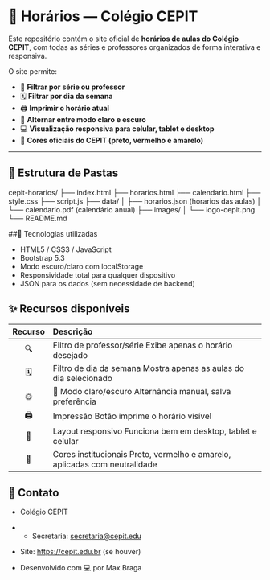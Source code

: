 # 📘 Horários — Colégio CEPIT

Este repositório contém o site oficial de **horários de aulas do Colégio CEPIT**, com todas as séries e professores organizados de forma interativa e responsiva.

O site permite:
- 📅 **Filtrar por série ou professor**
- 🗓️ **Filtrar por dia da semana**
- 🖨️ **Imprimir o horário atual**
- 🌙 **Alternar entre modo claro e escuro**
- 💻 **Visualização responsiva para celular, tablet e desktop**
- 🎨 **Cores oficiais do CEPIT (preto, vermelho e amarelo)**

---

## 🧱 Estrutura de Pastas

cepit-horarios/
├── index.html
├── horarios.html
├── calendario.html
├── style.css
├── script.js
├── data/
│   ├── horarios.json (horarios das aulas)
│   └── calendario.pdf (calendário anual)
├── images/
│   └── logo-cepit.png
└── README.md



##🧠 Tecnologias utilizadas

- HTML5 / CSS3 / JavaScript
- Bootstrap 5.3
- Modo escuro/claro com localStorage
- Responsividade total para qualquer dispositivo
- JSON para os dados (sem necessidade de backend)

## ✨ Recursos disponíveis
Recurso	| Descrição
:------:|:--------------|
|🔍 |Filtro de professor/série	Exibe apenas o horário desejado|
|🗓️ |Filtro de dia da semana	Mostra apenas as aulas do dia selecionado|
|🌞|🌙 Modo claro/escuro	Alternância manual, salva preferência|
|🖨️ |Impressão	Botão imprime o horário visível|
|📱| Layout responsivo	Funciona bem em desktop, tablet e celular|
|🏫 | Cores institucionais	Preto, vermelho e amarelo, aplicadas com neutralidade|



## 📩 Contato

- Colégio CEPIT
- - Secretaria: secretaria@cepit.edu

- Site: https://cepit.edu.br
 (se houver)
- Desenvolvido com 💻 por Max Braga

